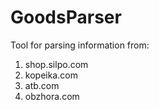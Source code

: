 # GoodsParser

Tool for parsing information from:
1. shop.silpo.com
2. kopeika.com
3. atb.com
4. obzhora.com
